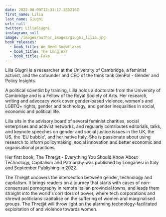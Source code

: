 ```yaml
---
date: 2022-08-09T12:33:17.285216Z
first_name: Lilia
last_name: Giugni
url: null
twitter: LiliaGiugni
instagram: null
image: /images/author_images/giugni_lilia.jpg
book_releases:
  - book_title: We Need Snowflakes
  - book_title: The Long War
  - book_title: Fake
---
```

Lilia Giugni is a researcher at the University of Cambridge, a feminist activist, and the cofounder and CEO of the think tank GenPol - Gender and Policy Insights.

A political scientist by training, Lilia holds a doctorate from the University of Cambridge and is a Fellow of the Royal Society of Arts. Her research, writing and advocacy work cover gender-based violence, women's and LGBTQ+ rights, gender and technology, and gender inequalities in social, economic and political life.

Lilia sits in the advisory board of several feminist charities, social enterprises and activist networks, and regularly contributes editorials, talks, and keynote speeches on gender and social justice issues in the UK, the US, the 'EU bubble', and her native Italy. She is passionate about using research to inform policymaking, social innovation and better economic and organisational practices.

Her first book, The Thre@t - Everything You Should Know About Technology, Capitalism and Patriarchy was published by Longanesi in Italy and September Publishing in 2022. 

The Thre@t uncovers the intersection between gender, technology and capitalism. It brings readers on a journey that starts with cases of non-consensual pornography in remote Italian provincial towns, and leads them straight into the world's corridors of power, where tech corporations and shrewd politicians capitalise on the suffering of women and marginalised groups. The Thre@t will throw light on the alarming technology-facilitated exploitation of and violence towards women.